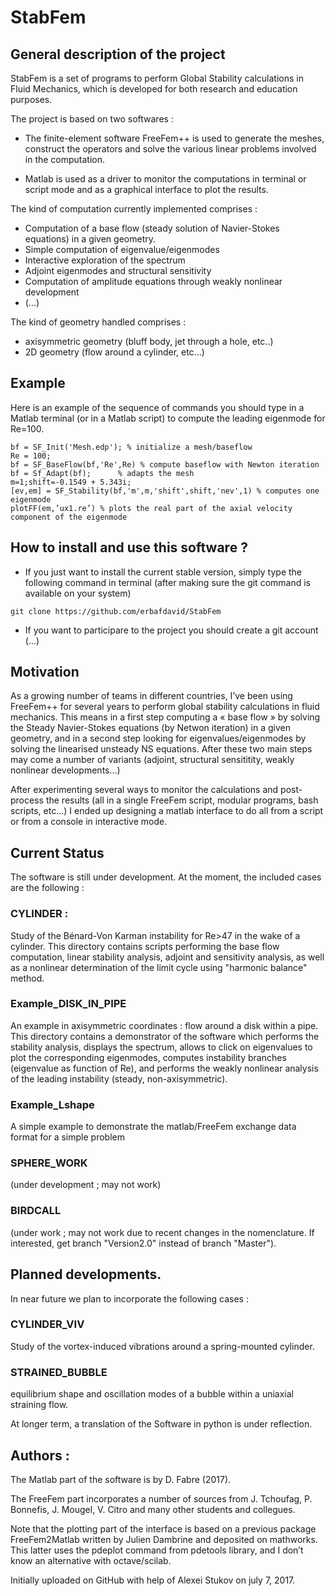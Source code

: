 # StabFem

## General description of the project

StabFem is a set of programs to perform Global Stability calculations in Fluid Mechanics, which is developed 
for both research and education purposes.

The project is based on two softwares :

- The finite-element software FreeFem++ is used to generate the meshes, construct the operators
and solve the various linear problems involved in the computation.

- Matlab is used as a driver to monitor the computations in terminal or script mode and as a graphical interface to plot the results.


The kind of computation currently implemented comprises :
- Computation of a base flow (steady solution of Navier-Stokes equations) in a given geometry.
- Simple computation of eigenvalue/eigenmodes
- Interactive exploration of the spectrum
- Adjoint eigenmodes and structural sensitivity
- Computation of amplitude equations through weakly nonlinear development 
- (...)

The kind of geometry handled comprises :
- axisymmetric geometry (bluff body, jet through a hole, etc..)
- 2D geometry (flow around a cylinder, etc...)


## Example

Here is an example of the sequence of commands you should type in a Matlab terminal (or in a Matlab script)
to compute the leading eigenmode for Re=100.

```
bf = SF_Init('Mesh.edp'); % initialize a mesh/baseflow
Re = 100;
bf = SF_BaseFlow(bf,'Re',Re) % compute baseflow with Newton iteration
bf = Sf_Adapt(bf);      % adapts the mesh
m=1;shift=-0.1549 + 5.343i;
[ev,em] = SF_Stability(bf,'m',m,'shift',shift,'nev',1) % computes one eigenmode
plotFF(em,’ux1.re’) % plots the real part of the axial velocity component of the eigenmode
```

## How to install and use this software ?

- If you just want to install the current stable version, simply type the following command in terminal 
(after making sure the git command is available on your system)

```
git clone https://github.com/erbafdavid/StabFem
```


- If you want to participare to the project you should create a git account (...)


## Motivation

As a growing number of teams in different countries, I’ve been using FreeFem++ for several years
to perform global stability calculations in fluid mechanics. This means in a first step computing a 
« base flow » by solving the Steady Navier-Stokes equations (by Netwon iteration) in a given geometry, 
and in a second step looking for eigenvalues/eigenmodes by solving the linearised unsteady NS equations. 
After these two main steps may come a number of variants (adjoint, structural sensititity, weakly nonlinear developments…)

After experimenting several ways to monitor the calculations and post-process the results 
(all in a single FreeFem script, modular programs, bash scripts, etc…)  I ended up designing a matlab interface 
to do all from a script or from a console in interactive mode. 




## Current Status 

The software is still under development. At the moment, the included cases are the following :

### CYLINDER : 

Study of the Bénard-Von Karman instability for Re>47 in the wake of a cylinder. This directory contains scripts performing the base flow computation, linear stability analysis, adjoint and sensitivity analysis, as well as a nonlinear determination of the limit cycle using "harmonic balance" method.

### Example_DISK_IN_PIPE

An example in axisymmetric coordinates : flow around a disk within a pipe. This directory contains a demonstrator of the software which performs the stability analysis, displays the spectrum, allows to click on eigenvalues to plot the corresponding eigenmodes, computes instability branches (eigenvalue as function of Re), and performs the weakly nonlinear analysis of the leading instability (steady, non-axisymmetric).


### Example_Lshape

A simple example to demonstrate the matlab/FreeFem exchange data format for a simple problem

### SPHERE_WORK

(under development ; may not work)

### BIRDCALL

(under work ; may not work due to recent changes in the nomenclature. If interested, get branch "Version2.0" instead of branch "Master").
 


## Planned developments.


In near future we plan to incorporate the following cases :

### CYLINDER_VIV
Study of the vortex-induced vibrations around a spring-mounted cylinder.

###  STRAINED_BUBBLE
equilibrium shape and oscillation modes of a bubble within a uniaxial straining flow.


At longer term, a translation of the Software in python is under reflection.



## Authors :

The Matlab part of the software is by D. Fabre (2017).

The FreeFem part incorporates a number of sources from J. Tchoufag, P. Bonnefis, J. Mougel, V. Citro 
and many other students and collegues.

Note that the plotting part of the interface is based on a previous package FreeFem2Matlab
written by Julien Dambrine and deposited on mathworks. This latter uses the pdeplot 
command from pdetools library, and I don’t know an alternative with octave/scilab.

Initially uploaded on GitHub with help of Alexei Stukov on july 7, 2017. 




